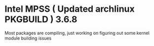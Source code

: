# Intel MPSS ( Updated archlinux PKGBUILD ) 3.6.8

Most packages are compiling, just working on figuring out some kernel module building issues
